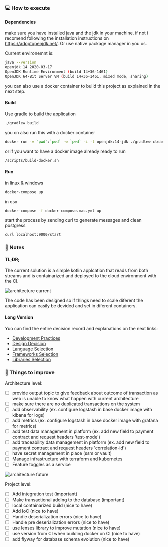 ### :computer: How to execute

#### Dependencies

make sure you have installed java and the jdk in your machine. if not i recomend following the installation instructions on https://adoptopenjdk.net/. Or use native package manager in you os.

Current environemnt is:
```bash
java --version                                                
openjdk 14 2020-03-17
OpenJDK Runtime Environment (build 14+36-1461)
OpenJDK 64-Bit Server VM (build 14+36-1461, mixed mode, sharing)
```

you can also use a docker container to build this project as explained in the next step.
#### Build
Use gradle to build the application

```bash
./gradlew build
```
you cn also run this with a docker container 

```bash
docker run -v `pwd`:`pwd` -w `pwd` -i -t openjdk:14-jdk ./gradlew clean build check test
```


or if you want to have a docker image already ready to run
```bash
/scripts/build-docker.sh
```


#### Run
in linux & windows
```bash
docker-compose up
```

in osx 
```bash 
docker-compose -f docker-compose.mac.yml up
```

start the process by sending curl to generate messages and clean postgress
```bash 
curl localhost:9000/start
```

### :memo: Notes

#### TL;DR;
The current solution is a simple kotlin applcation that reads from both streams and is containarized and deployed to the cloud environment with the CI.

![architecture current](https://user-images.githubusercontent.com/3071208/81049647-24bc5f00-8eae-11ea-9b42-f982a13c4d94.png)


The code has been designed so if things need to scale diferent the application can easily be devided and set in diferent containers.
#### Long Version

Yuo can find the entire decision record and explanations on the next links:
- [Development Practices](docs/practices.md)
- [Design Decision](docs/design.md)
- [Language Selection](docs/language.md)
- [Frameworks Selection](docs/frameworks.md)
- [Libraries Selection](docs/libraries.md)


### :pushpin: Things to improve

Architecture level:
- [ ] provide output topic to give feedback about outcome of transaction as web is unable to know what happen with current architecture
- [ ] make sure there are no duplicated transactions on the system
- [ ] add observability (ex. configure logstash in base docker image with kibana for logs)
- [ ] add metrics (ex. configure logstash in base docker image with grafana for metrics)
- [ ] add test data management in platform (ex. add new field to payment contract and request headers 'test-mode')
- [ ] add traceability data management in platform (ex. add new field to payment contract and request headers 'correlation-id')
- [ ] have secret management in place (ssm or vault)
- [ ] Manage infrastructure with terraform and kubernetes
- [ ] Feature toggles as a service

![architecture future](https://user-images.githubusercontent.com/3071208/81050485-9648dd00-8eaf-11ea-8ee6-ff0139c3ed37.png)


Project level:
- [ ] Add integration test (important)
- [ ] Make transactional adding to the database (important)
- [ ] local containarized build (nice to have)
- [ ] Add IoC (nice to have)
- [ ] Handle deserialization errors (nice to have)
- [ ] Handle pre deserialization errors (nice to have)
- [ ] use lenses library to improve mutation (nice to have)
- [ ] use version from CI when building docker on CI (nice to have)
- [ ] add flyway for database schema evolution (nice to have)
